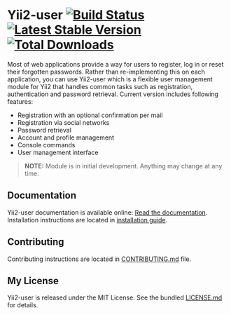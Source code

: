 # Yii2-user [![Build Status](https://travis-ci.org/dektrium/yii2-user.svg?branch=master)](https://travis-ci.org/dektrium/yii2-user) [![Latest Stable Version](https://poser.pugx.org/dektrium/yii2-user/v/stable.png)](https://packagist.org/packages/dektrium/yii2-user) [![Total Downloads](https://poser.pugx.org/dektrium/yii2-user/downloads.png)](https://packagist.org/packages/dektrium/yii2-user)

Most of web applications provide a way for users to register, log in or reset their forgotten passwords. Rather than
re-implementing this on each application, you can use Yii2-user which is a flexible user management module for Yii2 that
handles common tasks such as registration, authentication and password retrieval. Current version includes following features:

* Registration with an optional confirmation per mail
* Registration via social networks
* Password retrieval
* Account and profile management
* Console commands
* User management interface

> **NOTE:** Module is in initial development. Anything may change at any time.

## Documentation

Yii2-user documentation is available online: [Read the documentation](http://yii2-user.readthedocs.org/en/latest/).
Installation instructions are located in [installation guide](http://yii2-user.readthedocs.org/en/latest/getting-started/installation.html).

## Contributing

Contributing instructions are located in [CONTRIBUTING.md](CONTRIBUTING.md) file.

## My License

Yii2-user is released under the MIT License. See the bundled [LICENSE.md](LICENSE.md) for details.
